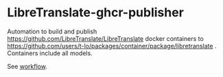# LibreTranslate-ghcr-publisher
Automation to build and publish https://github.com/LibreTranslate/LibreTranslate docker containers to https://github.com/users/t-lo/packages/container/package/libretranslate . Containers include all models.

See [workflow](.github/workflows/publish-ghcr.yml).
